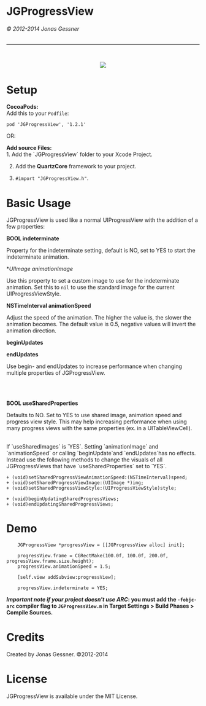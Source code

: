 <h1>JGProgressView</h1><h6>© 2012-2014 Jonas Gessner</h6>

----------------
<br>

<p align="center">
<img src=http://j-gessner.de/general/images/JGProgressView.png>
</p>

Setup
=====
<b>CocoaPods:</b><br>
Add this to your `Podfile`:
```
pod 'JGProgressView', '1.2.1'
```
<p>
OR:
<p>
<b>Add source Files:</b><br>
1. Add the `JGProgressView` folder to your Xcode Project.

2. Add the **QuartzCore** framework to your project.

3. `#import "JGProgressView.h"`.

Basic Usage
===========

JGProgressView is used like a normal UIProgressView with the addition of a few properties:


**BOOL indeterminate**

Property for the indeterminate setting, default is NO, set to YES to start the indeterminate animation.



**UIImage *animationImage**

Use this property to set a custom image to use for the indeterminate animation. Set this to `nil` to use the standard image for the current UIProgressViewStyle.


**NSTimeInterval animationSpeed**

Adjust the speed of the animation. The higher the value is, the slower the animation becomes. The default value is 0.5, negative values will invert the animation direction.


**beginUpdates**

**endUpdates**

Use begin- and endUpdates to increase performance when changing multiple properties of JGProgressView.


<br>
<br>

**BOOL useSharedProperties**

Defaults to NO. Set to YES to use shared image, animation speed and progress view style. This may help increasing performance when using many progress views with the same properties (ex. in a UITableViewCell).

<br>
If `useSharedImages` is `YES`. Setting `animationImage` and `animationSpeed` or calling `beginUpdate`and `endUpdates`has no effects. Instead use the following methods to change the visuals of all JGProgressViews that have `useSharedProperties` set to `YES`.


	+ (void)setSharedProgressViewAnimationSpeed:(NSTimeInterval)speed;
	+ (void)setSharedProgressViewImage:(UIImage *)img;
	+ (void)setSharedProgressViewStyle:(UIProgressViewStyle)style;

	+ (void)beginUpdatingSharedProgressViews;
	+ (void)endUpdatingSharedProgressViews;

Demo
=====
```objc
	JGProgressView *progressView = [[JGProgressView alloc] init];
	
	progressView.frame = CGRectMake(100.0f, 100.0f, 200.0f, progressView.frame.size.height);
	progressView.animationSpeed = 1.5;
	
	[self.view addSubview:progressView];

	progressView.indeterminate = YES;
```

__*Important note if your project doesn't use ARC*: you must add the `-fobjc-arc` compiler flag to `JGProgressView.m` in Target Settings > Build Phases > Compile Sources.__


Credits
======
Created by Jonas Gessner. ©2012-2014


License
=====

JGProgressView is available under the MIT License.
